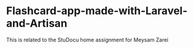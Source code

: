 # Flashcard-app-made-with-Laravel-and-Artisan
This is related to the StuDocu home assignment for Meysam Zarei
